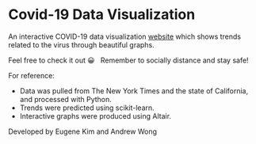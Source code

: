 # Covid-19 Data Visualization
An interactive COVID-19 data visualization [website](https://tinyurl.com/y2xyk9v9) which shows trends related to the virus through beautiful graphs.

Feel free to check it out&nbsp;:grinning: &nbsp; Remember to socially distance and stay safe!

For reference:
* Data was pulled from The New York Times and the state of California, and processed with Python.   
* Trends were predicted using scikit-learn. 
* Interactive graphs were produced using Altair. 

Developed by Eugene Kim and Andrew Wong
